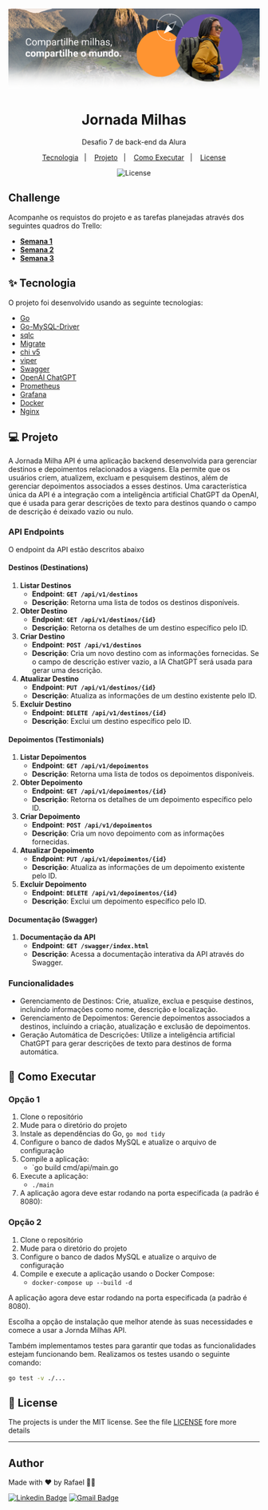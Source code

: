 <h1 align="center">
  <img alt="Logo" src="./docs/img/logo.png">
</h1>

<h1 align="center">Jornada Milhas</h1>
<p align = "center">Desafio 7 de back-end da Alura</p>

<p align="center">
  <a href="#-tecnologia">Tecnologia</a>&nbsp;&nbsp;&nbsp;|&nbsp;&nbsp;&nbsp;
    <a href="#-projeto">Projeto</a>&nbsp;&nbsp;&nbsp;|&nbsp;&nbsp;&nbsp;
  <a href="#-como-executar">Como Executar</a>&nbsp;&nbsp;&nbsp;|&nbsp;&nbsp;&nbsp;
  <a href="#-license">License</a>
</p>

<p align="center">
  <img alt="License" src="https://img.shields.io/static/v1?label=license&message=MIT&color=8257E5&labelColor=000000">
</p>

## Challenge

Acompanhe os requistos do projeto e as tarefas planejadas através dos seguintes quadros do Trello:

- **[Semana 1](https://trello.com/b/OnuqDQ3A/alurachallengebackend7-semana-1)**
- **[Semana 2](https://trello.com/b/lxgEDut9/alurachallengebackend7-semana-2)**
- **[Semana 3](https://trello.com/b/Cuh1vI9X/alurachallengebackend7-semana-3)**

## ✨ Tecnologia

O projeto foi desenvolvido usando as seguinte tecnologias:

- [Go](https://go.dev/)
- [Go-MySQL-Driver](https://github.com/go-sql-driver/mysql)
- [sqlc](https://sqlc.dev/)
- [Migrate](https://github.com/golang-migrate/migrate)
- [chi v5](https://go-chi.io/#/)
- [viper](https://github.com/spf13/viper)
- [Swagger](https://github.com/swaggo/swag)
- [OpenAI ChatGPT](https://openai.com/)
- [Prometheus](https://prometheus.io/docs/guides/go-application/)
- [Grafana](https://grafana.com/)
- [Docker](https://www.docker.com/)
- [Nginx](https://www.nginx.com/)

## 💻 Projeto

A Jornada Milha API é uma aplicação backend desenvolvida para gerenciar destinos e depoimentos relacionados a viagens. Ela permite que os usuários criem, atualizem, excluam e pesquisem destinos, além de gerenciar depoimentos associados a esses destinos. Uma característica única da API é a integração com a inteligência artificial ChatGPT da OpenAI, que é usada para gerar descrições de texto para destinos quando o campo de descrição é deixado vazio ou nulo.

### API Endpoints

O endpoint da API estão descritos abaixo

#### **Destinos (Destinations)**

1. **Listar Destinos**
    - **Endpoint**: **`GET /api/v1/destinos`**
    - **Descrição**: Retorna uma lista de todos os destinos disponíveis.
2. **Obter Destino**
    - **Endpoint**: **`GET /api/v1/destinos/{id}`**
    - **Descrição**: Retorna os detalhes de um destino específico pelo ID.
3. **Criar Destino**
    - **Endpoint**: **`POST /api/v1/destinos`**
    - **Descrição**: Cria um novo destino com as informações fornecidas. Se o campo de descrição estiver vazio, a IA ChatGPT será usada para gerar uma descrição.
4. **Atualizar Destino**
    - **Endpoint**: **`PUT /api/v1/destinos/{id}`**
    - **Descrição**: Atualiza as informações de um destino existente pelo ID.
5. **Excluir Destino**
    - **Endpoint**: **`DELETE /api/v1/destinos/{id}`**
    - **Descrição**: Exclui um destino específico pelo ID.

#### **Depoimentos (Testimonials)**

1. **Listar Depoimentos**
    - **Endpoint**: **`GET /api/v1/depoimentos`**
    - **Descrição**: Retorna uma lista de todos os depoimentos disponíveis.
2. **Obter Depoimento**
    - **Endpoint**: **`GET /api/v1/depoimentos/{id}`**
    - **Descrição**: Retorna os detalhes de um depoimento específico pelo ID.
3. **Criar Depoimento**
    - **Endpoint**: **`POST /api/v1/depoimentos`**
    - **Descrição**: Cria um novo depoimento com as informações fornecidas.
4. **Atualizar Depoimento**
    - **Endpoint**: **`PUT /api/v1/depoimentos/{id}`**
    - **Descrição**: Atualiza as informações de um depoimento existente pelo ID.
5. **Excluir Depoimento**
    - **Endpoint**: **`DELETE /api/v1/depoimentos/{id}`**
    - **Descrição**: Exclui um depoimento específico pelo ID.

#### **Documentação (Swagger)**

1. **Documentação da API**
    - **Endpoint**: **`GET /swagger/index.html`**
    - **Descrição**: Acessa a documentação interativa da API através do Swagger.

### Funcionalidades

- Gerenciamento de Destinos: Crie, atualize, exclua e pesquise destinos, incluindo informações como nome, descrição e localização.
- Gerenciamento de Depoimentos: Gerencie depoimentos associados a destinos, incluindo a criação, atualização e exclusão de depoimentos.
- Geração Automática de Descrições: Utilize a inteligência artificial ChatGPT para gerar descrições de texto para destinos de forma automática.

## 🚀 Como Executar

### Opção 1

1. Clone o repositório
2. Mude para o diretório do projeto
3. Instale as dependências do Go, `go mod tidy`
4. Configure o banco de dados MySQL e atualize o arquivo de configuração
5. Compile a aplicação:
   - `go build cmd/api/main.go
6. Execute a aplicação:
    - `./main`
7. A aplicação agora deve estar rodando na porta especificada (a padrão é 8080):

### Opção 2

1. Clone o repositório
2. Mude para o diretório do projeto
3. Configure o banco de dados MySQL e atualize o arquivo de configuração
4. Compile e execute a aplicação usando o Docker Compose:
     - `docker-compose up --build -d`

A aplicação agora deve estar rodando na porta especificada (a padrão é 8080).

Escolha a opção de instalação que melhor atende às suas necessidades e comece a usar a Jornda Milhas API.

Também implementamos testes para garantir que todas as funcionalidades estejam funcionando bem. Realizamos os testes usando o seguinte comando:

```bash
go test -v ./...
```

## 📄 License

The projects is under the MIT license. See the file [LICENSE](LICENSE) fore more details

---

## Author

Made with ♥ by Rafael 👋🏻

[![Linkedin Badge](https://img.shields.io/badge/-Rafael-blue?style=flat-square&logo=Linkedin&logoColor=white&link=https://www.linkedin.com/in/tgmarinho/)](https://www.linkedin.com/in/rafael-mgr/)
[![Gmail Badge](https://img.shields.io/badge/-Gmail-red?style=flat-square&link=mailto:nelsonsantosaraujo@hotmail.com)](mailto:ribeirorafaelmatehus@gmail.com)
